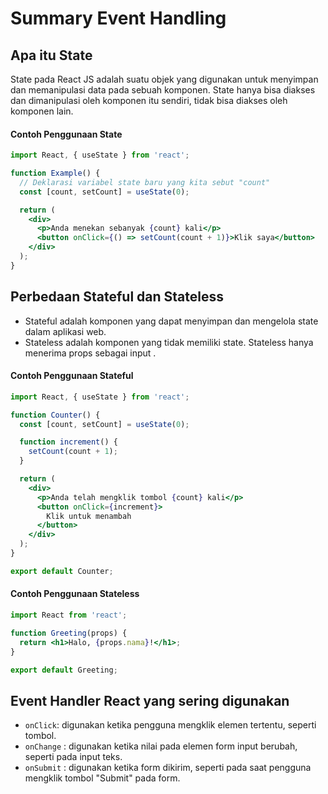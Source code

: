 # Summary Event Handling

## Apa itu State

State pada React JS adalah suatu objek yang digunakan untuk menyimpan dan memanipulasi data pada sebuah komponen. State hanya bisa diakses dan dimanipulasi oleh komponen itu sendiri, tidak bisa diakses oleh komponen lain.

#### Contoh Penggunaan State

```jsx
import React, { useState } from 'react';

function Example() {
  // Deklarasi variabel state baru yang kita sebut "count"
  const [count, setCount] = useState(0);

  return (
    <div>
      <p>Anda menekan sebanyak {count} kali</p>
      <button onClick={() => setCount(count + 1)}>Klik saya</button>
    </div>
  );
}
```

## Perbedaan Stateful dan Stateless

- Stateful adalah komponen yang dapat menyimpan dan mengelola state dalam aplikasi web.
- Stateless adalah komponen yang tidak memiliki state. Stateless hanya menerima props sebagai input .

#### Contoh Penggunaan Stateful

```jsx
import React, { useState } from 'react';

function Counter() {
  const [count, setCount] = useState(0);

  function increment() {
    setCount(count + 1);
  }

  return (
    <div>
      <p>Anda telah mengklik tombol {count} kali</p>
      <button onClick={increment}>
        Klik untuk menambah
      </button>
    </div>
  );
}

export default Counter;

```

#### Contoh Penggunaan Stateless

```jsx
import React from 'react';

function Greeting(props) {
  return <h1>Halo, {props.nama}!</h1>;
}

export default Greeting;
```

## Event Handler React yang sering digunakan

- `onClick`: digunakan ketika pengguna mengklik elemen tertentu, seperti tombol.
- `onChange` : digunakan ketika nilai pada elemen form input berubah, seperti pada input teks.
- `onSubmit` : digunakan ketika form dikirim, seperti pada saat pengguna mengklik tombol "Submit" pada form.
